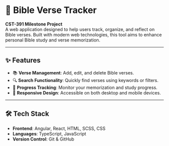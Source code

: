 # 📖 Bible Verse Tracker

**CST-391 Milestone Project**  
A web application designed to help users track, organize, and reflect on Bible verses. Built with modern web technologies, this tool aims to enhance personal Bible study and verse memorization.

---

## ✨ Features

- 📚 **Verse Management**: Add, edit, and delete Bible verses.
- 🔍 **Search Functionality**: Quickly find verses using keywords or filters.
- 🎯 **Progress Tracking**: Monitor your memorization and study progress.
- 📱 **Responsive Design**: Accessible on both desktop and mobile devices.

---

## 🛠️ Tech Stack

- **Frontend**: Angular, React, HTML, SCSS, CSS
- **Languages**: TypeScript, JavaScript
- **Version Control**: Git & GitHub
